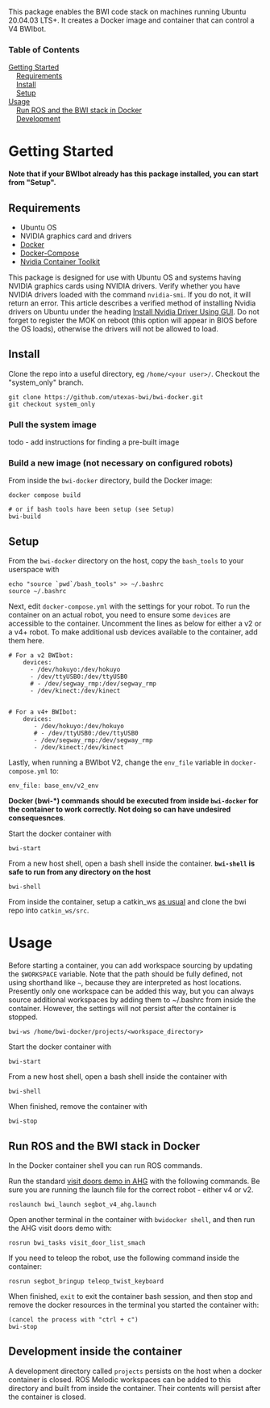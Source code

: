 This package enables the BWI code stack on machines running Ubuntu 20.04.03 LTS+.  It creates a Docker image and container that can control a V4 BWIbot.

### Table of Contents

[Getting Started](#getting-started)<br/>
&nbsp;&nbsp;&nbsp;&nbsp;[Requirements](#requirements)<br/>
&nbsp;&nbsp;&nbsp;&nbsp;[Install](#install)<br/>
&nbsp;&nbsp;&nbsp;&nbsp;[Setup](#setup)<br/>
[Usage](#usage)<br/>
&nbsp;&nbsp;&nbsp;&nbsp;[Run ROS and the BWI stack in Docker](#run-ros-and-the-bwi-stack-in-docker)<br/>
&nbsp;&nbsp;&nbsp;&nbsp;[Development](#development-inside-the-container)<br/>

# Getting Started

**Note that if your BWIbot already has this package installed, you can start from "Setup".**

## Requirements

- Ubuntu OS
- NVIDIA graphics card and drivers
- [Docker](https://docs.docker.com/engine/install/ubuntu/)
- [Docker-Compose](https://docs.docker.com/compose/install/)
- [Nvidia Container Toolkit](https://docs.nvidia.com/datacenter/cloud-native/container-toolkit/install-guide.html#docker)

This package is designed for use with Ubuntu OS and systems having NVIDIA graphics cards using NVIDIA drivers.  Verify whether you have NVIDIA drivers loaded with the command `nvidia-smi`.  If you do not, it will return an error.  This article describes a verified method of installing Nvidia drivers on Ubuntu under the heading [Install Nvidia Driver Using GUI](https://phoenixnap.com/kb/install-nvidia-drivers-ubuntu).  Do not forget to register the MOK on reboot (this option will appear in BIOS before the OS loads), otherwise the drivers will not be allowed to load.

## Install

Clone the repo into a useful directory, eg `/home/<your user>/`.  Checkout the "system_only" branch.
```
git clone https://github.com/utexas-bwi/bwi-docker.git
git checkout system_only
```
### Pull the system image

todo - add instructions for finding a pre-built image

### Build a new image (not necessary on configured robots)

From inside the `bwi-docker` directory, build the Docker image:
```
docker compose build

# or if bash tools have been setup (see Setup)
bwi-build
```

## Setup

From the `bwi-docker` directory on the host, copy the `bash_tools` to your userspace with
```
echo "source `pwd`/bash_tools" >> ~/.bashrc
source ~/.bashrc
```

Next, edit `docker-compose.yml` with the settings for your robot.  To run the container on an actual robot, you need to ensure some `devices` are accessible to the container.  Uncomment the lines as below for either a v2 or a v4+ robot.  To make additional usb devices available to the container, add them here.
```
# For a v2 BWIbot:
    devices:
      - /dev/hokuyo:/dev/hokuyo
      - /dev/ttyUSB0:/dev/ttyUSB0
      # - /dev/segway_rmp:/dev/segway_rmp
      - /dev/kinect:/dev/kinect
      

# For a v4+ BWIbot:
    devices:
       - /dev/hokuyo:/dev/hokuyo
       # - /dev/ttyUSB0:/dev/ttyUSB0
       - /dev/segway_rmp:/dev/segway_rmp
       - /dev/kinect:/dev/kinect

```

Lastly, when running a BWIbot V2, change the `env_file` variable in `docker-compose.yml` to:
```
env_file: base_env/v2_env
```

**Docker (bwi-*) commands should be executed from inside `bwi-docker` for the container to work correctly.  Not doing so can have undesired consequesnces**.

Start the docker container with
```
bwi-start
```
From a new host shell, open a bash shell inside the container.  **`bwi-shell` is safe to run from any directory on the host**
```
bwi-shell
```
From inside the container, setup a catkin_ws [as usual](http://wiki.ros.org/ROS/Tutorials/InstallingandConfiguringROSEnvironment) and clone the bwi repo into `catkin_ws/src`.

# Usage

Before starting a container, you can add workspace sourcing by updating the `$WORKSPACE` variable.  Note that the path should be fully defined, not using shorthand like `~`, because they are interpreted as host locations.  Presently only one workspace can be added this way, but you can always source additional workspaces by adding them to ~/.bashrc from inside the container.  However, the settings will not persist after the container is stopped.
```
bwi-ws /home/bwi-docker/projects/<workspace_directory>
```
Start the docker container with
```
bwi-start
```
From a new host shell, open a bash shell inside the container with
```
bwi-shell
```
When finished, remove the container with
```
bwi-stop
```

## Run ROS and the BWI stack in Docker

In the Docker container shell you can run ROS commands.

Run the standard [visit doors demo in AHG](https://github.com/utexas-bwi/bwi/blob/master/demo_v4.md) with the following commands.  Be sure you are running the launch file for the correct robot - either v4 or v2.
```
roslaunch bwi_launch segbot_v4_ahg.launch
```

Open another terminal in the container with `bwidocker shell`, and then run the AHG visit doors demo with:

```
rosrun bwi_tasks visit_door_list_smach
```

If you need to teleop the robot, use the following command inside the container:
```
rosrun segbot_bringup teleop_twist_keyboard
```

When finished, `exit` to exit the container bash session, and then stop and remove the docker resources in the terminal you started the container with:
```
(cancel the process with "ctrl + c")
bwi-stop
```

## Development inside the container

A development directory called `projects` persists on the host when a docker container is closed.  ROS Melodic workspaces can be added to this directory and built from inside the container.  Their contents will persist after the container is closed.